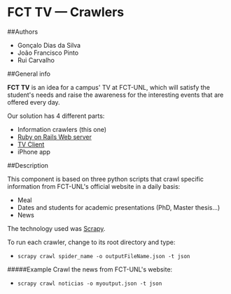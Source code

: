 FCT TV — Crawlers
=================

##Authors

* Gonçalo Dias da Silva
* João Francisco Pinto
* Rui Carvalho

##General info

**FCT TV** is an idea for a campus' TV at FCT-UNL, which will satisfy the student's needs and raise the awareness for the interesting events that are offered every day.

Our solution has 4 different parts:

* Information crawlers (this one)
* <a href="https://github.com/gdiasdasilva/FCT-TV-WebServer" target="_blank">Ruby on Rails Web server</a>
* <a href="https://github.com/gdiasdasilva/FCT-TV-TVClient" target="_blank">TV Client</a>
* iPhone app

##Description

This component is based on three python scripts that crawl specific information from FCT-UNL's official website in a daily basis:
* Meal
* Dates and students for academic presentations (PhD, Master thesis...)
* News

The technology used was <a href="http://scrapy.org" target="_blank">Scrapy</a>.

To run each crawler, change to its root directory and type:
* `scrapy crawl spider_name -o outputFileName.json -t json`

#####Example
Crawl the news from FCT-UNL's website:
* `scrapy crawl noticias -o myoutput.json -t json`
